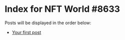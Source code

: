 # Index for NFT World #8633
Posts will be displayed in the order below:

- [Your first post](./001-first.md)

